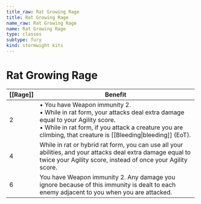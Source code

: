```yaml
---
title_raw: Rat Growing Rage
title: Rat Growing Rage
name_raw: Rat Growing Rage
name: Rat Growing Rage
type: classes
subtype: fury
kind: stormwight kits
---
```


# Rat Growing Rage

<table style="width:99%;">
<colgroup>
<col style="width: 3%" />
<col style="width: 96%" />
</colgroup>
<thead>
<tr class="header">
<th><strong>[[Rage]]</strong></th>
<th><strong>Benefit</strong></th>
</tr>
</thead>
<tbody>
<tr class="odd">
<td>2</td>
<td>• You have Weapon immunity 2.<br />
• While in rat form, your attacks deal extra damage equal to your Agility score.<br />
• While in rat form, if you attack a creature you are climbing, that creature is [[Bleeding|bleeding]] (EoT).</td>
</tr>
<tr class="even">
<td>4</td>
<td>While in rat or hybrid rat form, you can use all your abilities, and your attacks deal extra damage equal to twice your Agility score, instead of once your Agility score.</td>
</tr>
<tr class="odd">
<td>6</td>
<td>You have Weapon immunity 2. Any damage you ignore because of this immunity is dealt to each enemy adjacent to you when you are attacked.</td>
</tr>
</tbody>
</table>
